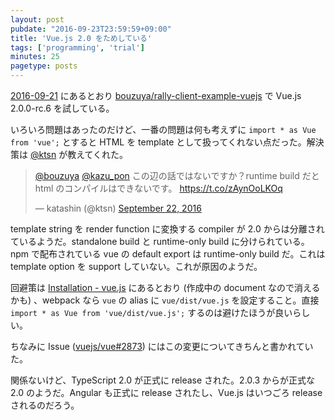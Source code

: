 ```yaml
---
layout: post
pubdate: "2016-09-23T23:59:59+09:00"
title: 'Vue.js 2.0 をためしている'
tags: ['programming', 'trial']
minutes: 25
pagetype: posts
---
```

[2016-09-21][] にあるとおり [bouzuya/rally-client-example-vuejs][] で Vue.js 2.0.0-rc.6 を試している。

いろいろ問題はあったのだけど、一番の問題は何も考えずに `import * as Vue from 'vue';` とすると HTML を template として扱ってくれない点だった。解決策は [@ktsn](https://twitter.com/ktsn) が教えてくれた。

<blockquote class="twitter-tweet" data-partner="tweetdeck"><p lang="ja" dir="ltr"><a href="https://twitter.com/bouzuya">@bouzuya</a> <a href="https://twitter.com/kazu_pon">@kazu_pon</a> この辺の話ではないですか？runtime build だと html のコンパイルはできないです。 <a href="https://t.co/zAynOoLKOq">https://t.co/zAynOoLKOq</a></p>&mdash; katashin (@ktsn) <a href="https://twitter.com/ktsn/status/778911783671111681">September 22, 2016</a></blockquote>
<script async src="//platform.twitter.com/widgets.js" charset="utf-8"></script>

template string を render function に変換する compiler が 2.0 からは分離されているようだ。standalone build と runtime-only build に分けられている。npm で配布されている vue の default export は runtime-only build だ。これは template option を support していない。これが原因のようだ。

回避策は [Installation - vue.js](https://rc.vuejs.org/guide/installation.html#Note-on-NPM-Builds) にあるとおり (作成中の document なので消えるかも) 、webpack なら `vue` の alias に `vue/dist/vue.js` を設定すること。直接 `import * as Vue from 'vue/dist/vue.js';` するのは避けたほうが良いらしい。

ちなみに Issue ([vuejs/vue#2873][]) にはこの変更についてきちんと書かれていた。

関係ないけど、TypeScript 2.0 が正式に release された。2.0.3 からが正式な 2.0 のようだ。Angular も正式に release されたし、Vue.js はいつごろ release されるのだろう。

[vuejs/vue#2873]: https://github.com/vuejs/vue/issues/2873
[2016-09-21]: http://blog.bouzuya.net/2016/09/21/
[bouzuya/rally-client-example-vuejs]: https://github.com/bouzuya/rally-client-example-vuejs
